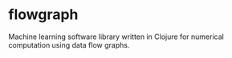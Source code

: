 # flowgraph
Machine learning software library written in Clojure for numerical computation using data flow graphs. 
